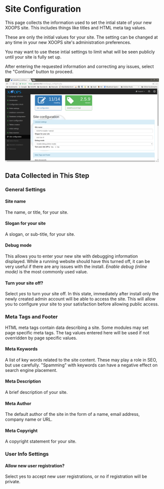 # Site Configuration

This page collects the information used to set the intial state of your
new XOOPS site. This includes things like titles and HTML meta tag values.

These are only the initial values for your site. The setting can be changed
at any time in your new XOOPS site's administration preferences.

You may want to use these intial settings to limit what will be seen
publicly until your site is fully set up.

After entering the requested information and correcting any issues, select the "Continue" button to proceed.

![XOOPS Installer Site Configuration](../../assets/installer-11.png)

## Data Collected in This Step
### General Settings
#### Site name
The name, or title, for your site.

#### Slogan for your site
A slogan, or sub-title, for your site.

#### Debug mode
This allows you to enter your new site with debugging information displayed.
While a running website should have this turned off, it can be very useful
if there are any issues with the install. *Enable debug (inline mode)* is
the most commonly used value.

#### Turn your site off?
Select *yes* to turn your site off. In this state, immediately after install
only the newly created admin account will be able to access the site. This
will allow you to configure your site to your satisfaction before allowing
public access.

### Meta Tags and Footer
HTML meta tags contain data describing a site. Some modules may set page
specific meta tags. The tag values entered here will be used if not overridden
by page specific values.

#### Meta Keywords
A list of key words related to the site content. These may play a role in SEO,
but use carefully. "Spamming" with keywords can have a negative effect on search
engine placement.

#### Meta Description
A brief description of your site.

#### Meta Author
The default author of the site in the form of a name, email address, company name or URL.

#### Meta Copyright
A copyright statement for your site.

### User Info Settings
#### Allow new user registration?
Select yes to accept new user registrations, or no if registration will be
private.
